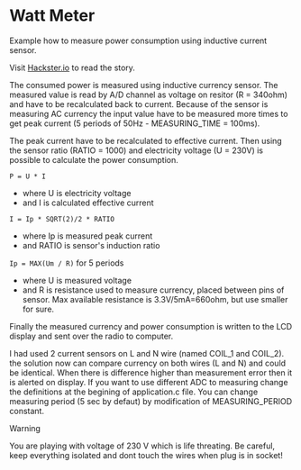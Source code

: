 # Watt Meter

Example how to measure power consumption using inductive current sensor.

Visit [Hackster.io](https://www.hackster.io/matejus/wattmetter-with-bigclown-a0ec12) to read the story.

The consumed power is measured using inductive currency sensor. The measured value is read by A/D channel as voltage on resitor (R = 340ohm) and have to be recalculated back to current. Because of the sensor is measuring AC currency the input value have to be measured more times to get peak current (5 periods of 50Hz - MEASURING_TIME = 100ms).

The peak current have to be recalculated to effective current. Then using the sensor ratio (RATIO = 1000) and electricity voltage (U = 230V) is possible to calculate the power consumption.

`P = U * I`

- where U is electricity voltage
- and I is calculated effective current

`I = Ip * SQRT(2)/2 * RATIO`

- where Ip is measured peak current
- and RATIO is sensor's induction ratio

`Ip = MAX(Um / R)` for 5 periods

- where U is measured voltage
- and R is resistance used to measure currency, placed between pins of sensor. Max available resistance is 3.3V/5mA=660ohm, but use smaller for sure.

Finally the measured currency and power consumption is written to the LCD display and sent over the radio to computer.

I had used 2 current sensors on L and N wire (named COIL_1 and COIL_2). the solution now can compare currency on both wires (L and N) and could be identical. When there is difference higher than measurement error then it is alerted on display.
If you want to use different ADC to measuring change the definitions at the begining of application.c file. You can change measuring period (5 sec by defaut) by modification of MEASURING_PERIOD constant.

> [!WARNING]
> You are playing with voltage of 230 V which is life threating. Be careful, keep everything isolated and dont touch the wires when plug is in socket!
